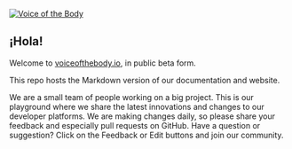 <a href="http://www.voiceofthebody.io" target="_blank"><img src="https://github.com/votb/voiceofthebody.io/blob/master/source/images/landing/VOTB.png" title="Voice of the Body" /></a>

## ¡Hola! 

Welcome to [voiceofthebody.io][1], in public beta form.

This repo hosts the Markdown version of our documentation and website.

We are a small team of people working on a big project. This is our playground where we share the latest innovations and changes to our developer platforms. We are making changes daily, so please share your feedback and especially pull requests on GitHub. Have a question or suggestion? Click on the Feedback or Edit buttons and join our community.


[1]: http://www.voiceofthebody.io "Voice of the Body"
